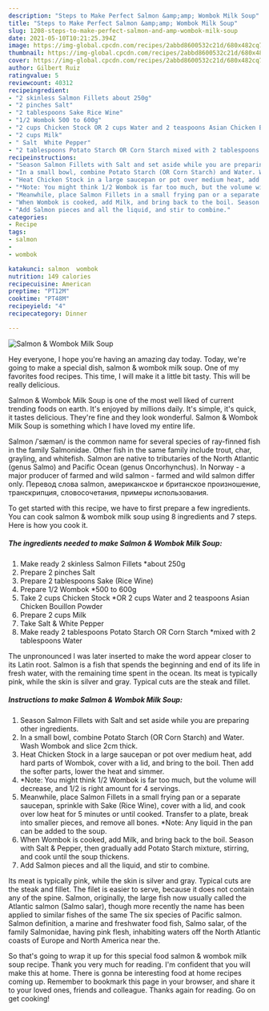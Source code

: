 ```yaml
---
description: "Steps to Make Perfect Salmon &amp;amp; Wombok Milk Soup"
title: "Steps to Make Perfect Salmon &amp;amp; Wombok Milk Soup"
slug: 1208-steps-to-make-perfect-salmon-and-amp-wombok-milk-soup
date: 2021-05-10T10:21:25.394Z
image: https://img-global.cpcdn.com/recipes/2abbd8600532c21d/680x482cq70/salmon-wombok-milk-soup-recipe-main-photo.jpg
thumbnail: https://img-global.cpcdn.com/recipes/2abbd8600532c21d/680x482cq70/salmon-wombok-milk-soup-recipe-main-photo.jpg
cover: https://img-global.cpcdn.com/recipes/2abbd8600532c21d/680x482cq70/salmon-wombok-milk-soup-recipe-main-photo.jpg
author: Gilbert Ruiz
ratingvalue: 5
reviewcount: 40312
recipeingredient:
- "2 skinless Salmon Fillets about 250g"
- "2 pinches Salt"
- "2 tablespoons Sake Rice Wine"
- "1/2 Wombok 500 to 600g"
- "2 cups Chicken Stock OR 2 cups Water and 2 teaspoons Asian Chicken Bouillon Powder"
- "2 cups Milk"
- " Salt  White Pepper"
- "2 tablespoons Potato Starch OR Corn Starch mixed with 2 tablespoons Water"
recipeinstructions:
- "Season Salmon Fillets with Salt and set aside while you are preparing other ingredients."
- "In a small bowl, combine Potato Starch (OR Corn Starch) and Water. Wash Wombok and slice 2cm thick."
- "Heat Chicken Stock in a large saucepan or pot over medium heat, add hard parts of Wombok, cover with a lid, and bring to the boil. Then add the softer parts, lower the heat and simmer."
- "*Note: You might think 1/2 Wombok is far too much, but the volume will decrease, and 1/2 is right amount for 4 servings."
- "Meanwhile, place Salmon Fillets in a small frying pan or a separate saucepan, sprinkle with Sake (Rice Wine), cover with a lid, and cook over low heat for 5 minutes or until cooked. Transfer to a plate, break into smaller pieces, and remove all bones. *Note: Any liquid in the pan can be added to the soup."
- "When Wombok is cooked, add Milk, and bring back to the boil. Season with Salt &amp; Pepper, then gradually add Potato Starch mixture, stirring, and cook until the soup thickens."
- "Add Salmon pieces and all the liquid, and stir to combine."
categories:
- Recipe
tags:
- salmon
- 
- wombok

katakunci: salmon  wombok 
nutrition: 149 calories
recipecuisine: American
preptime: "PT12M"
cooktime: "PT48M"
recipeyield: "4"
recipecategory: Dinner

---
```



![Salmon &amp; Wombok Milk Soup](https://img-global.cpcdn.com/recipes/2abbd8600532c21d/680x482cq70/salmon-wombok-milk-soup-recipe-main-photo.jpg)

Hey everyone, I hope you're having an amazing day today. Today, we're going to make a special dish, salmon &amp; wombok milk soup. One of my favorites food recipes. This time, I will make it a little bit tasty. This will be really delicious.

Salmon &amp; Wombok Milk Soup is one of the most well liked of current trending foods on earth. It's enjoyed by millions daily. It's simple, it's quick, it tastes delicious. They're fine and they look wonderful. Salmon &amp; Wombok Milk Soup is something which I have loved my entire life.

Salmon /ˈsæmən/ is the common name for several species of ray-finned fish in the family Salmonidae. Other fish in the same family include trout, char, grayling, and whitefish. Salmon are native to tributaries of the North Atlantic (genus Salmo) and Pacific Ocean (genus Oncorhynchus). In Norway - a major producer of farmed and wild salmon - farmed and wild salmon differ only. Перевод слова salmon, американское и британское произношение, транскрипция, словосочетания, примеры использования.


To get started with this recipe, we have to first prepare a few ingredients. You can cook salmon &amp; wombok milk soup using 8 ingredients and 7 steps. Here is how you cook it.

<!--inarticleads1-->

##### The ingredients needed to make Salmon &amp; Wombok Milk Soup:

1. Make ready 2 skinless Salmon Fillets *about 250g
1. Prepare 2 pinches Salt
1. Prepare 2 tablespoons Sake (Rice Wine)
1. Prepare 1/2 Wombok *500 to 600g
1. Take 2 cups Chicken Stock *OR 2 cups Water and 2 teaspoons Asian Chicken Bouillon Powder
1. Prepare 2 cups Milk
1. Take  Salt &amp; White Pepper
1. Make ready 2 tablespoons Potato Starch OR Corn Starch *mixed with 2 tablespoons Water


The unpronounced l was later inserted to make the word appear closer to its Latin root. Salmon is a fish that spends the beginning and end of its life in fresh water, with the remaining time spent in the ocean. Its meat is typically pink, while the skin is silver and gray. Typical cuts are the steak and fillet. 

<!--inarticleads2-->

##### Instructions to make Salmon &amp; Wombok Milk Soup:

1. Season Salmon Fillets with Salt and set aside while you are preparing other ingredients.
1. In a small bowl, combine Potato Starch (OR Corn Starch) and Water. Wash Wombok and slice 2cm thick.
1. Heat Chicken Stock in a large saucepan or pot over medium heat, add hard parts of Wombok, cover with a lid, and bring to the boil. Then add the softer parts, lower the heat and simmer.
1. *Note: You might think 1/2 Wombok is far too much, but the volume will decrease, and 1/2 is right amount for 4 servings.
1. Meanwhile, place Salmon Fillets in a small frying pan or a separate saucepan, sprinkle with Sake (Rice Wine), cover with a lid, and cook over low heat for 5 minutes or until cooked. Transfer to a plate, break into smaller pieces, and remove all bones. *Note: Any liquid in the pan can be added to the soup.
1. When Wombok is cooked, add Milk, and bring back to the boil. Season with Salt &amp; Pepper, then gradually add Potato Starch mixture, stirring, and cook until the soup thickens.
1. Add Salmon pieces and all the liquid, and stir to combine.


Its meat is typically pink, while the skin is silver and gray. Typical cuts are the steak and fillet. The filet is easier to serve, because it does not contain any of the spine. Salmon, originally, the large fish now usually called the Atlantic salmon (Salmo salar), though more recently the name has been applied to similar fishes of the same The six species of Pacific salmon. Salmon definition, a marine and freshwater food fish, Salmo salar, of the family Salmonidae, having pink flesh, inhabiting waters off the North Atlantic coasts of Europe and North America near the. 

So that's going to wrap it up for this special food salmon &amp; wombok milk soup recipe. Thank you very much for reading. I'm confident that you will make this at home. There is gonna be interesting food at home recipes coming up. Remember to bookmark this page in your browser, and share it to your loved ones, friends and colleague. Thanks again for reading. Go on get cooking!
